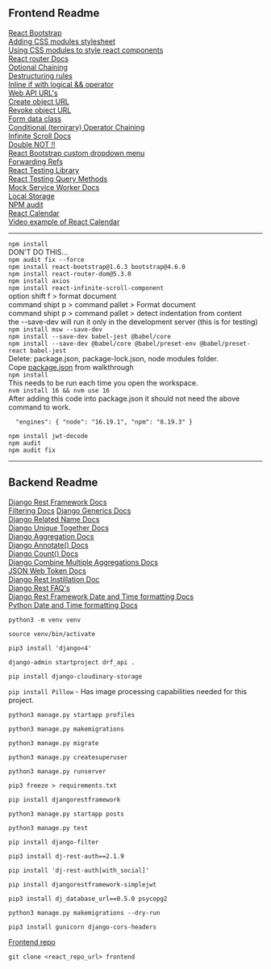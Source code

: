 ## Frontend Readme

[React Bootstrap](https://react-bootstrap-v4.netlify.app/)  
[Adding CSS modules stylesheet](https://create-react-app.dev/docs/adding-a-css-modules-stylesheet/)  
[Using CSS modules to style react components](https://medium.com/@ralph1786/using-css-modules-in-react-app-c2079eadbb87)  
[React router Docs](https://v5.reactrouter.com/web/guides/quick-start)  
[Optional Chaining](https://developer.mozilla.org/en-US/docs/Web/JavaScript/Reference/Operators/Optional_chaining)  
[Destructuring rules](https://zaiste.net/posts/javascript-destructuring-assignment-default-values/)  
[Inline if with logical && operator](https://legacy.reactjs.org/docs/conditional-rendering.html#inline-if-with-logical--operator)  
[Web API URL's](https://developer.mozilla.org/en-US/docs/Web/API/URL)  
[Create object URL](https://developer.mozilla.org/en-US/docs/Web/API/URL/createObjectURL_static)  
[Revoke object URL](https://developer.mozilla.org/en-US/docs/Web/API/URL/revokeObjectURL_static)  
[Form data class](https://developer.mozilla.org/en-US/docs/Web/API/FormData)  
[Conditional (ternirary) Operator Chaining](https://developer.mozilla.org/en-US/docs/Web/JavaScript/Reference/Operators/Conditional_Operator#conditional_chains)  
[Infinite Scroll Docs](https://www.npmjs.com/package/react-infinite-scroll-component)  
[Double NOT !!](https://developer.mozilla.org/en-US/docs/Web/JavaScript/Reference/Operators/Logical_NOT#double_not_!!)  
[React Bootstrap custom dropdown menu](https://react-bootstrap-v4.netlify.app/components/dropdowns/#custom-dropdown-components)  
[Forwarding Refs](https://legacy.reactjs.org/docs/forwarding-refs.html#forwarding-refs-to-dom-components)  
[React Testing Library](https://testing-library.com/docs/react-testing-library/intro/)  
[React Testing Query Methods](https://testing-library.com/docs/queries/about/)  
[Mock Service Worker Docs](https://mswjs.io/docs/)  
[Local Storage](https://developer.mozilla.org/en-US/docs/Web/API/Window/localStorage)  
[NPM audit](https://docs.npmjs.com/auditing-package-dependencies-for-security-vulnerabilities)  
[React Calendar](https://www.npmjs.com/package/react-calendar)  
[Video example of React Calendar](https://www.youtube.com/watch?v=WutUO81wE90)  

<hr />

`npm install`  
DON'T DO THIS...  
`npm audit fix --force`   
`npm install react-bootstrap@1.6.3 bootstrap@4.6.0`  
`npm install react-router-dom@5.3.0`  
`npm install axios`  
`npm install react-infinite-scroll-component`  
option shift f > format document  
command shipt p > command pallet > Format document  
command shipt p > command pallet > detect indentation from content  
the --save-dev will run it only in the development server (this is for testing)  
`npm install msw --save-dev`  
`npm install --save-dev babel-jest @babel/core`  
`npm install --save-dev @babel/core @babel/preset-env @babel/preset-react babel-jest`  
Delete: package.json, package-lock.json, node modules folder.  
Cope [package.json](https://github.com/Code-Institute-Solutions/moments/blob/master/package.json) from walkthrough  
`npm install`  
This needs to be run each time you open the workspace.  
`nvm install 16 && nvm use 16`  
After adding this code into package.json it should not need the above command to work.  

`  "engines": {
    "node": "16.19.1",
    "npm": "8.19.3"
  }`

`npm install jwt-decode`  
`npm audit`  
`npm audit fix`  

<hr />

## Backend Readme

[Django Rest Framework Docs](https://www.django-rest-framework.org/)  
[Filtering Docs](https://www.django-rest-framework.org/api-guide/filtering/) 
[Django Generics Docs](https://www.django-rest-framework.org/api-guide/generic-views/#attributes/)  
[Django Related Name Docs](https://docs.djangoproject.com/en/3.2/ref/models/fields/#django.db.models.ForeignKey.related_name)  
[Django Unique Together Docs](https://docs.djangoproject.com/en/3.2/ref/models/options/#unique-together)  
[Django Aggregation Docs](https://docs.djangoproject.com/en/3.2/topics/db/aggregation/)  
[Django Annotate() Docs](https://docs.djangoproject.com/en/3.2/ref/models/querysets/#django.db.models.query.QuerySet.annotate)  
[Django Count() Docs](https://docs.djangoproject.com/en/3.2/ref/models/querysets/#django.db.models.Count)  
[Django Combine Multiple Aggregations Docs](https://docs.djangoproject.com/en/3.2/topics/db/aggregation/#combining-multiple-aggregations)  
[JSON Web Token Docs](https://jwt.io/)  
[Django Rest Instillation Doc](https://dj-rest-auth.readthedocs.io/en/latest/installation.html)  
[Django Rest FAQ's](https://dj-rest-auth.readthedocs.io/en/latest/faq.html)  
[Django Rest Framework Date and Time formatting Docs](https://www.django-rest-framework.org/api-guide/settings/#date-and-time-formatting)  
[Python Date and Time formatting Docs](https://docs.python.org/3/library/time.html#time.strftime)  


`python3 -m venv venv`

`source venv/bin/activate`

`pip3 install 'django<4'`

`django-admin startproject drf_api .`

`pip install django-cloudinary-storage`

`pip install Pillow` - Has image processing capabilities needed for this project.

`python3 manage.py startapp profiles`

`python3 manage.py makemigrations`

`python3 manage.py migrate`

`python3 manage.py createsuperuser`

`python3 manage.py runserver`

`pip3 freeze > requirements.txt`

`pip install djangorestframework`

`python3 manage.py startapp posts`

`python3 manage.py test`

`pip install django-filter`

`pip3 install dj-rest-auth==2.1.9`

`pip install 'dj-rest-auth[with_social]'`

`pip install djangorestframework-simplejwt`

`pip3 install dj_database_url==0.5.0 psycopg2`

`python3 manage.py makemigrations --dry-run`

`pip3 install gunicorn django-cors-headers`

[Frontend repo](https://github.com/DanMorriss/moments.git)

`git clone <react_repo_url> frontend`